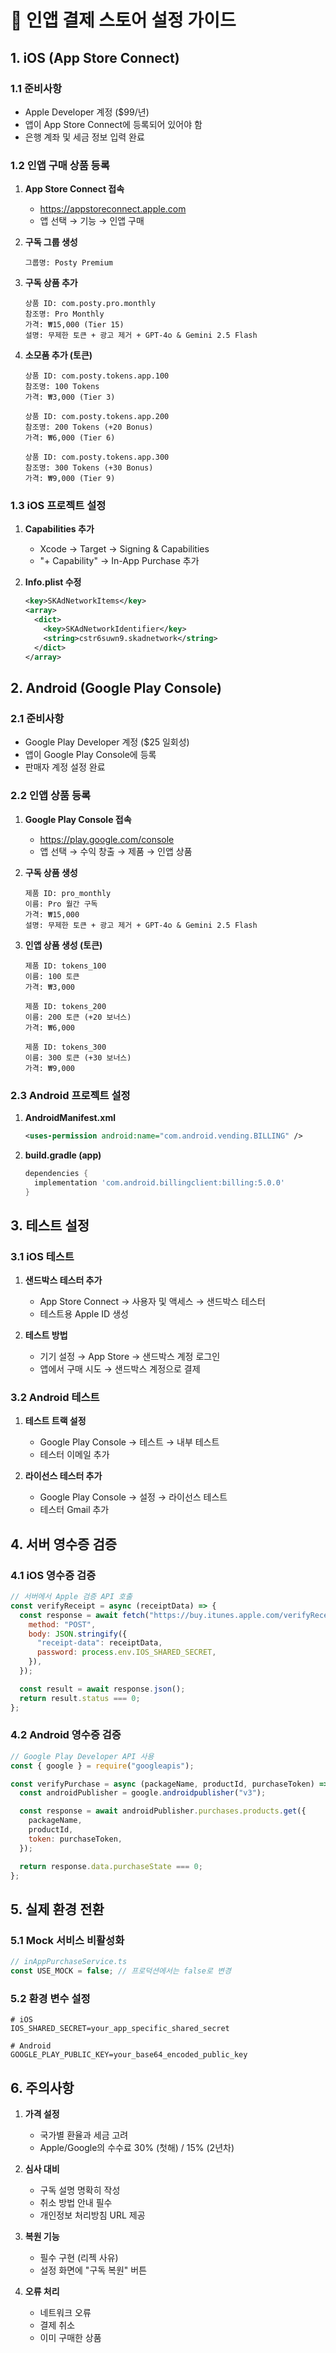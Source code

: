 # 📱 인앱 결제 스토어 설정 가이드

## 1. iOS (App Store Connect)

### 1.1 준비사항

- Apple Developer 계정 ($99/년)
- 앱이 App Store Connect에 등록되어 있어야 함
- 은행 계좌 및 세금 정보 입력 완료

### 1.2 인앱 구매 상품 등록

1. **App Store Connect 접속**

   - https://appstoreconnect.apple.com
   - 앱 선택 → 기능 → 인앱 구매

2. **구독 그룹 생성**

   ```
   그룹명: Posty Premium
   ```

3. **구독 상품 추가**

   ```
   상품 ID: com.posty.pro.monthly
   참조명: Pro Monthly
   가격: ₩15,000 (Tier 15)
   설명: 무제한 토큰 + 광고 제거 + GPT-4o & Gemini 2.5 Flash
   ```

4. **소모품 추가 (토큰)**

   ```
   상품 ID: com.posty.tokens.app.100
   참조명: 100 Tokens
   가격: ₩3,000 (Tier 3)

   상품 ID: com.posty.tokens.app.200
   참조명: 200 Tokens (+20 Bonus)
   가격: ₩6,000 (Tier 6)

   상품 ID: com.posty.tokens.app.300
   참조명: 300 Tokens (+30 Bonus)
   가격: ₩9,000 (Tier 9)
   ```

### 1.3 iOS 프로젝트 설정

1. **Capabilities 추가**

   - Xcode → Target → Signing & Capabilities
   - "+ Capability" → In-App Purchase 추가

2. **Info.plist 수정**
   ```xml
   <key>SKAdNetworkItems</key>
   <array>
     <dict>
       <key>SKAdNetworkIdentifier</key>
       <string>cstr6suwn9.skadnetwork</string>
     </dict>
   </array>
   ```

## 2. Android (Google Play Console)

### 2.1 준비사항

- Google Play Developer 계정 ($25 일회성)
- 앱이 Google Play Console에 등록
- 판매자 계정 설정 완료

### 2.2 인앱 상품 등록

1. **Google Play Console 접속**

   - https://play.google.com/console
   - 앱 선택 → 수익 창출 → 제품 → 인앱 상품

2. **구독 상품 생성**

   ```
   제품 ID: pro_monthly
   이름: Pro 월간 구독
   가격: ₩15,000
   설명: 무제한 토큰 + 광고 제거 + GPT-4o & Gemini 2.5 Flash
   ```

3. **인앱 상품 생성 (토큰)**

   ```
   제품 ID: tokens_100
   이름: 100 토큰
   가격: ₩3,000

   제품 ID: tokens_200
   이름: 200 토큰 (+20 보너스)
   가격: ₩6,000

   제품 ID: tokens_300
   이름: 300 토큰 (+30 보너스)
   가격: ₩9,000
   ```

### 2.3 Android 프로젝트 설정

1. **AndroidManifest.xml**

   ```xml
   <uses-permission android:name="com.android.vending.BILLING" />
   ```

2. **build.gradle (app)**
   ```gradle
   dependencies {
     implementation 'com.android.billingclient:billing:5.0.0'
   }
   ```

## 3. 테스트 설정

### 3.1 iOS 테스트

1. **샌드박스 테스터 추가**

   - App Store Connect → 사용자 및 액세스 → 샌드박스 테스터
   - 테스트용 Apple ID 생성

2. **테스트 방법**
   - 기기 설정 → App Store → 샌드박스 계정 로그인
   - 앱에서 구매 시도 → 샌드박스 계정으로 결제

### 3.2 Android 테스트

1. **테스트 트랙 설정**

   - Google Play Console → 테스트 → 내부 테스트
   - 테스터 이메일 추가

2. **라이선스 테스터 추가**
   - Google Play Console → 설정 → 라이선스 테스트
   - 테스터 Gmail 추가

## 4. 서버 영수증 검증

### 4.1 iOS 영수증 검증

```javascript
// 서버에서 Apple 검증 API 호출
const verifyReceipt = async (receiptData) => {
  const response = await fetch("https://buy.itunes.apple.com/verifyReceipt", {
    method: "POST",
    body: JSON.stringify({
      "receipt-data": receiptData,
      password: process.env.IOS_SHARED_SECRET,
    }),
  });

  const result = await response.json();
  return result.status === 0;
};
```

### 4.2 Android 영수증 검증

```javascript
// Google Play Developer API 사용
const { google } = require("googleapis");

const verifyPurchase = async (packageName, productId, purchaseToken) => {
  const androidPublisher = google.androidpublisher("v3");

  const response = await androidPublisher.purchases.products.get({
    packageName,
    productId,
    token: purchaseToken,
  });

  return response.data.purchaseState === 0;
};
```

## 5. 실제 환경 전환

### 5.1 Mock 서비스 비활성화

```typescript
// inAppPurchaseService.ts
const USE_MOCK = false; // 프로덕션에서는 false로 변경
```

### 5.2 환경 변수 설정

```env
# iOS
IOS_SHARED_SECRET=your_app_specific_shared_secret

# Android
GOOGLE_PLAY_PUBLIC_KEY=your_base64_encoded_public_key
```

## 6. 주의사항

1. **가격 설정**

   - 국가별 환율과 세금 고려
   - Apple/Google의 수수료 30% (첫해) / 15% (2년차)

2. **심사 대비**

   - 구독 설명 명확히 작성
   - 취소 방법 안내 필수
   - 개인정보 처리방침 URL 제공

3. **복원 기능**

   - 필수 구현 (리젝 사유)
   - 설정 화면에 "구독 복원" 버튼

4. **오류 처리**
   - 네트워크 오류
   - 결제 취소
   - 이미 구매한 상품
